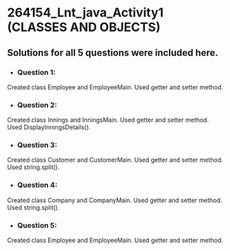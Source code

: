 # 264154_Lnt_java_Activity1 (CLASSES AND OBJECTS)

## Solutions for all 5 questions were included here.

- ### Question 1:
Created class Employee and EmployeeMain.
Used getter and setter method.

- ### Question 2:
Created class Innings and InningsMain.
Used getter and setter method.
Used DisplayInningsDetails().

- ### Question 3:
Created class Customer and CustomerMain.
Used getter and setter method.
Used string.split().

- ### Question 4:
Created class Company and CompanyMain.
Used getter and setter method.
Used string.split().

- ### Question 5:
Created class Employee and EmployeeMain.
Used getter and setter method.
